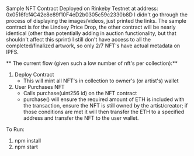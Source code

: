 Sample NFT Contract Deployed on Rinkeby Testnet at address: 0x0516fcf4C42e8e89f10F4eD2b0305c59c2330b8D
I didn't go through the process of displaying the images/videos, just printed the links.
The sample contract is for the Lindsey Price Drop, the other contract will be nearly identical (other than potentially adding in auction functionality, but that shouldn't affect this sprint)
I still don't have access to all the completed/finalized artwork, so only 2/7 NFT's have actual metadata on IPFS.

**
The current flow (given such a low number of nft's per collection):**
1. Deploy Contract 
    - This will mint all NFT's in collection to owner's (or artist's) wallet
2. User Purchases NFT   
    - Calls purchase(uint256 id) on the NFT contract
    -  purchase() will ensure the required amount of ETH is included with the transaction, ensure the NFT is still owned by the artist/creator; if those conditions are met it will then transfer the ETH to a specified address and transfer the NFT to the user wallet.



To Run:

1. npm install
2. npm start
